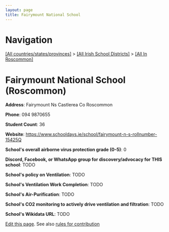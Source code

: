 ```yaml
---
layout: page
title: Fairymount National School
---
```

# Navigation

[[All countries/states/provinces]](../../..) > [[All Irish School Districts]](../..) > [[All In Roscommon]](..)

# Fairymount National School (Roscommon)

**Address**: Fairymount Ns Castlerea Co Roscommon

**Phone**: 094 9870655

**Student Count**: 36

**Website**: <https://www.schooldays.ie/school/fairymount-n-s-rollnumber-15425Q>

**School's overall airborne virus protection grade (0-5)**: 0

**Discord, Facebook, or WhatsApp group for discovery/advocacy for THIS school**: TODO

**School's policy on Ventilation**: TODO

**School's Ventilation Work Completion**: TODO

**School's Air-Purification**: TODO

**School's CO2 monitoring to actively drive ventilation and filtration**: TODO

**School's Wikidata URL**: TODO


[Edit this page](https://github.com/ventilate-schools/Ireland/edit/main/./Roscommon/Fairymount_National_School.md). See also [rules for contribution](../../../contribution-rules/)